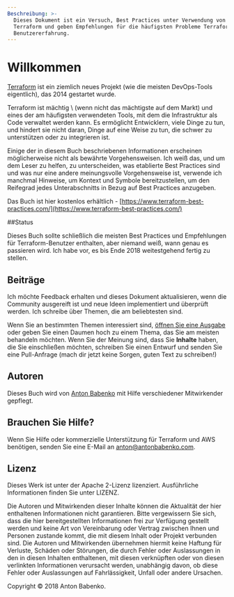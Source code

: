 ```yaml
---
Beschreibung: >-
  Dieses Dokument ist ein Versuch, Best Practices unter Verwendung von
  Terraform und geben Empfehlungen für die häufigsten Probleme Terraform
  Benutzererfahrung.
---
```


# Willkommen

[Terraform](https://www.terraform.io/) ist ein ziemlich neues Projekt \(wie die meisten DevOps-Tools eigentlich\), das 2014 gestartet wurde.

Terraform ist mächtig \ (wenn nicht das mächtigste auf dem Markt\) und eines der am häufigsten verwendeten Tools, mit dem die Infrastruktur als Code verwaltet werden kann. Es ermöglicht Entwicklern, viele Dinge zu tun, und hindert sie nicht daran, Dinge auf eine Weise zu tun, die schwer zu unterstützen oder zu integrieren ist.

Einige der in diesem Buch beschriebenen Informationen erscheinen möglicherweise nicht als bewährte Vorgehensweisen. Ich weiß das, und um dem Leser zu helfen, zu unterscheiden, was etablierte Best Practices sind und was nur eine andere meinungsvolle Vorgehensweise ist, verwende ich manchmal Hinweise, um Kontext und Symbole bereitzustellen, um den Reifegrad jedes Unterabschnitts in Bezug auf Best Practices anzugeben.

Das Buch ist hier kostenlos erhältlich - [https://www.terraform-best-practices.com/](https://www.terraform-best-practices.com/)

##Status

Dieses Buch sollte schließlich die meisten Best Practices und Empfehlungen für Terraform-Benutzer enthalten, aber niemand weiß, wann genau es passieren wird. Ich habe vor, es bis Ende 2018 weitestgehend fertig zu stellen.

## Beiträge

Ich möchte Feedback erhalten und dieses Dokument aktualisieren, wenn die Community ausgereift ist und neue Ideen implementiert und überprüft werden. Ich schreibe über Themen, die am beliebtesten sind.

Wenn Sie an bestimmten Themen interessiert sind, [öffnen Sie eine Ausgabe](https://github.com/elastic2ls-awiechert/terraform-in-der-praxisissues) oder geben Sie einen Daumen hoch zu einem Thema, das Sie am meisten behandeln möchten. Wenn Sie der Meinung sind, dass Sie **Inhalte** haben, die Sie einschließen möchten, schreiben Sie einen Entwurf und senden Sie eine Pull-Anfrage \(mach dir jetzt keine Sorgen, guten Text zu schreiben!\)

## Autoren

Dieses Buch wird von [Anton Babenko](https://github.com/antonbabenko) mit Hilfe verschiedener Mitwirkender gepflegt.

## Brauchen Sie Hilfe?

Wenn Sie Hilfe oder kommerzielle Unterstützung für Terraform und AWS benötigen, senden Sie eine E-Mail an [anton@antonbabenko.com](mailto:anton@antonbabenko.com).

## Lizenz

Dieses Werk ist unter der Apache 2-Lizenz lizenziert. Ausführliche Informationen finden Sie unter LIZENZ.

Die Autoren und Mitwirkenden dieser Inhalte können die Aktualität der hier enthaltenen Informationen nicht garantieren. Bitte vergewissern Sie sich, dass die hier bereitgestellten Informationen frei zur Verfügung gestellt werden und keine Art von Vereinbarung oder Vertrag zwischen Ihnen und Personen zustande kommt, die mit diesem Inhalt oder Projekt verbunden sind. Die Autoren und Mitwirkenden übernehmen hiermit keine Haftung für Verluste, Schäden oder Störungen, die durch Fehler oder Auslassungen in den in diesen Inhalten enthaltenen, mit diesen verknüpften oder von diesen verlinkten Informationen verursacht werden, unabhängig davon, ob diese Fehler oder Auslassungen auf Fahrlässigkeit, Unfall oder andere Ursachen.

Copyright © 2018 Anton Babenko.
